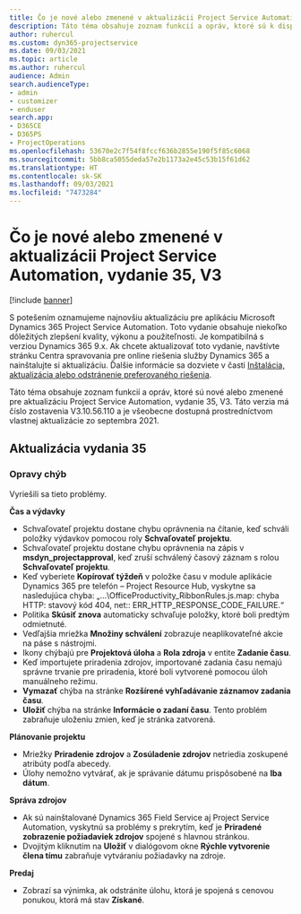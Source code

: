 ```yaml
---
title: Čo je nové alebo zmenené v aktualizácii Project Service Automation, vydanie 35, V3
description: Táto téma obsahuje zoznam funkcií a opráv, ktoré sú k dispozícii v aktualizácii Microsoft Dynamics 365 Project Service Automation, vydanie 35, V3.
author: ruhercul
ms.custom: dyn365-projectservice
ms.date: 09/03/2021
ms.topic: article
ms.author: ruhercul
audience: Admin
search.audienceType:
- admin
- customizer
- enduser
search.app:
- D365CE
- D365PS
- ProjectOperations
ms.openlocfilehash: 53670e2c7f54f8fccf636b2855e190f5f85c6068
ms.sourcegitcommit: 5bb8ca5055deda57e2b1173a2e45c53b15f61d62
ms.translationtype: HT
ms.contentlocale: sk-SK
ms.lasthandoff: 09/03/2021
ms.locfileid: "7473284"
---
```

# <a name="whats-new-or-changed-in-project-service-automation-update-release-35-v3"></a>Čo je nové alebo zmenené v aktualizácii Project Service Automation, vydanie 35, V3

[!include [banner](../includes/psa-now-project-operations.md)]

S potešením oznamujeme najnovšiu aktualizáciu pre aplikáciu Microsoft Dynamics 365 Project Service Automation. Toto vydanie obsahuje niekoľko dôležitých zlepšení kvality, výkonu a použiteľnosti. Je kompatibilná s verziou Dynamics 365 9.x. Ak chcete aktualizovať toto vydanie, navštívte stránku Centra spravovania pre online riešenia služby Dynamics 365 a nainštalujte si aktualizáciu. Ďalšie informácie sa dozviete v časti [Inštalácia, aktualizácia alebo odstránenie preferovaného riešenia](/power-platform/admin/install-remove-preferred-solution).

Táto téma obsahuje zoznam funkcií a opráv, ktoré sú nové alebo zmenené pre aktualizáciu Project Service Automation, vydanie 35, V3. Táto verzia má číslo zostavenia V3.10.56.110 a je všeobecne dostupná prostredníctvom vlastnej aktualizácie zo septembra 2021.

## <a name="update-release-35"></a>Aktualizácia vydania 35

### <a name="bug-fixes"></a>Opravy chýb

Vyriešili sa tieto problémy.

**Čas a výdavky**

- Schvaľovateľ projektu dostane chybu oprávnenia na čítanie, keď schváli položky výdavkov pomocou roly **Schvaľovateľ projektu**.
- Schvaľovateľ projektu dostane chybu oprávnenia na zápis v **msdyn_projectapproval**, keď zruší schválený časový záznam s rolou **Schvaľovateľ projektu**.
- Keď vyberiete **Kopírovať týždeň** v položke času v module aplikácie Dynamics 365 pre telefón – Project Resource Hub, vyskytne sa nasledujúca chyba: „...\OfficeProductivity_RibbonRules.js.map: chyba HTTP: stavový kód 404, net:: ERR_HTTP_RESPONSE_CODE_FAILURE.“
- Politika **Skúsiť znova** automaticky schvaľuje položky, ktoré boli predtým odmietnuté.
- Vedľajšia mriežka **Množiny schválení** zobrazuje neaplikovateľné akcie na páse s nástrojmi.
- Ikony chýbajú pre **Projektová úloha** a **Rola zdroja** v entite **Zadanie času**.
- Keď importujete priradenia zdrojov, importované zadania času nemajú správne trvanie pre priradenia, ktoré boli vytvorené pomocou úloh manuálneho režimu.
- **Vymazať** chýba na stránke **Rozšírené vyhľadávanie záznamov zadania času**.
- **Uložiť** chýba na stránke **Informácie o zadaní času**. Tento problém zabraňuje uloženiu zmien, keď je stránka zatvorená.

**Plánovanie projektu**

- Mriežky **Priradenie zdrojov** a **Zosúladenie zdrojov** netriedia zoskupené atribúty podľa abecedy.
- Úlohy nemožno vytvárať, ak je správanie dátumu prispôsobené na **Iba dátum**.

**Správa zdrojov**

- Ak sú nainštalované Dynamics 365 Field Service aj Project Service Automation, vyskytnú sa problémy s prekrytím, keď je **Priradené zobrazenie požiadaviek zdrojov** spojené s hlavnou stránkou.
- Dvojitým kliknutím na **Uložiť** v dialógovom okne **Rýchle vytvorenie člena tímu** zabraňuje vytváraniu požiadavky na zdroje.

**Predaj**

- Zobrazí sa výnimka, ak odstránite úlohu, ktorá je spojená s cenovou ponukou, ktorá má stav **Získané**.
